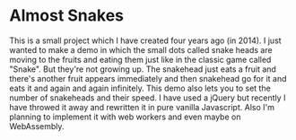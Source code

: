 # Almost Snakes
This is a small project which I have created four years ago (in 2014). I just wanted to make a demo in which the small dots called snake heads are moving to the fruits and eating them just like in the classic game called "Snake". But they're not growing up. The snakehead just eats a fruit and there's another fruit appears immediately and then snakehead go for it and eats it and again and again infinitely.
This demo also lets you to set the number of snakeheads and their speed.
I have used a jQuery but recently I have throwed it away and rewritten it in pure vanilla Javascript. Also I'm planning to implement it with web workers and even maybe on WebAssembly.